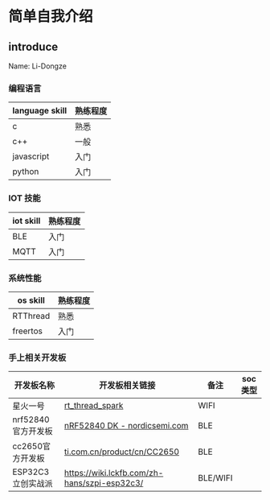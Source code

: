 # 简单自我介绍

## introduce

Name: Li-Dongze

### 编程语言

| language skill | 熟练程度 |
| -------------- | -------- |
| c              | 熟悉     |
| c++            | 一般     |
| javascript     | 入门     |
| python         | 入门     |

### IOT 技能

| iot skill | 熟练程度 |
| --------- | -------- |
| BLE       | 入门     |
| MQTT      | 入门     |


### 系统性能

| os skill | 熟练程度 |
| -------- | -------- |
| RTThread | 熟悉     |
| freertos | 入门     |


### 手上相关开发板

| 开发板名称         | 开发板相关链接                                               | 备注     | soc类型 |
| ------------------ | ------------------------------------------------------------ | -------- | ------- |
| 星火一号           | [rt_thread_spark](https://gitee.com/rtthread/docs-online/blob/master/rt-thread-version/rt-thread-standard/hw-board/spark-1/spark-1.md) | WIFI     |         |
| nrf52840官方开发板 | [nRF52840 DK - nordicsemi.com](https://www.nordicsemi.com/Products/Development-hardware/nRF52840-DK?lang=zh-CN) | BLE      |         |
| cc2650官方开发板   | [ti.com.cn/product/cn/CC2650](https://www.ti.com.cn/product/cn/CC2650) | BLE      |         |
| ESP32C3立创实战派  | https://wiki.lckfb.com/zh-hans/szpi-esp32c3/                 | BLE/WIFI |         |

